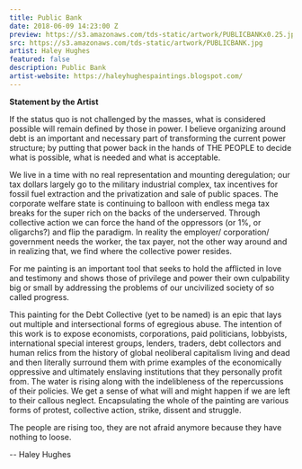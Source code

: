```yaml
---
title: Public Bank
date: 2018-06-09 14:23:00 Z
preview: https://s3.amazonaws.com/tds-static/artwork/PUBLICBANKx0.25.jpg
src: https://s3.amazonaws.com/tds-static/artwork/PUBLICBANK.jpg
artist: Haley Hughes
featured: false
description: Public Bank
artist-website: https://haleyhughespaintings.blogspot.com/
---
```


**Statement by the Artist**

If the status quo is not challenged by the masses, what is considered possible will remain defined by those in power. I believe organizing around debt is an important and necessary part of transforming the current power structure; by putting that power back in the hands of THE PEOPLE to decide what is possible, what is needed and what is acceptable.

We live in a time with no real representation and mounting deregulation; our tax dollars largely go to the military industrial complex, tax incentives for fossil fuel extraction and the privatization and sale of public spaces. The corporate welfare state is continuing to balloon with endless mega tax breaks for the super rich on the backs of the underserved. Through collective action we can force the hand of the oppressors (or 1%, or oligarchs?) and flip the paradigm. In reality the employer/ corporation/ government needs the worker, the tax payer, not the other way around and in realizing that, we find where the collective power resides.

For me painting is an important tool that seeks to hold the afflicted in love and testimony and shows those of privilege and power their own culpability big or small by addressing the problems of our uncivilized society of so called progress.

This painting for the Debt Collective (yet to be named) is an epic that lays out multiple and intersectional forms of egregious abuse. The intention of this work is to expose economists, corporations, paid politicians, lobbyists, international special interest groups, lenders, traders, debt collectors and human relics from the history of global neoliberal capitalism living and dead and then literally surround them with prime examples of the economically oppressive and ultimately enslaving institutions that they personally profit from. The water is rising along with the indelibleness of the repercussions of their policies. We get a sense of what will and might happen if we are left to their callous neglect. Encapsulating the whole of the painting are various forms of protest, collective action, strike, dissent and struggle.

The people are rising too, they are not afraid anymore because they have nothing to loose.

-- Haley Hughes